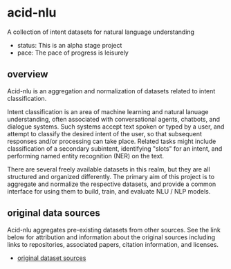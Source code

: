 # acid-nlu

A collection of intent datasets for natural language understanding

* status: This is an alpha stage project
* pace: The pace of progress is leisurely


## overview

Acid-nlu is an aggregation and normalization of datasets related to intent classification.

Intent classification is an area of machine learning and natural lanuage understanding, often associated with conversational agents, chatbots, and dialogue systems. Such systems accept text spoken or typed by a user, and attempt to classify the desired intent of the user, so that subsequent responses and/or processing can take place. Related tasks might include classification of a secondary subintent, identifying "slots" for an intent, and performing named entity recognition (NER) on the text.

There are several freely available datasets in this realm, but they are all structured and organized differently.  The primary aim of this project is to aggregate and normalize the respective datasets, and provide a common interface for using them to build, train, and evaluate NLU / NLP models.


## original data sources

Acid-nlu aggregates pre-existing datasets from other sources.  See the link below for attribution and information about the original sources including links to repositories, associated papers, citation information, and licenses.

* [original dataset sources](dataset-sources.md)



